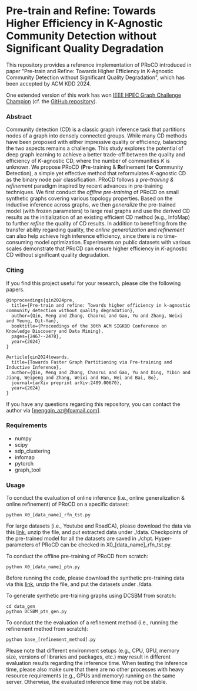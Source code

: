 # Pre-train and Refine: Towards Higher Efficiency in K-Agnostic Community Detection without Significant Quality Degradation

This repository provides a reference implementation of PRoCD introduced in paper "Pre-train and Refine: Towards Higher Efficiency in K-Agnostic Community Detection without Significant Quality Degradation", which has been accepted by ACM KDD 2024.

One extended version of this work has won [IEEE HPEC Graph Challenge Champion](https://graphchallenge.mit.edu/champions) (cf. the [GitHub repository](https://github.com/KuroginQin/PRGPT)).

### Abstract
Community detection (CD) is a classic graph inference task that partitions nodes of a graph into densely connected groups. While many CD methods have been proposed with either impressive quality or efficiency, balancing the two aspects remains a challenge. This study explores the potential of deep graph learning to achieve a better trade-off between the quality and efficiency of *K*-agnostic CD, where the number of communities *K* is unknown. We propose PRoCD (**P**re-training & **R**efinement f**o**r **C**ommunity **D**etection), a simple yet effective method that reformulates *K*-agnostic CD as the binary node pair classification. PRoCD follows a *pre-training & refinement* paradigm inspired by recent advances in pre-training techniques. We first conduct the *offline pre-training* of PRoCD on small synthetic graphs covering various topology properties. Based on the inductive inference across graphs, we then *generalize* the pre-trained model (with frozen parameters) to large real graphs and use the derived CD results as the initialization of an existing efficient CD method (e.g., InfoMap) to further *refine* the quality of CD results. In addition to benefiting from the transfer ability regarding quality, the *online generalization* and *refinement* can also help achieve high inference efficiency, since there is no time-consuming model optimization. Experiments on public datasets with various scales demonstrate that PRoCD can ensure higher efficiency in *K*-agnostic CD without significant quality degradation.

### Citing
If you find this project useful for your research, please cite the following papers.

```
@inproceedings{qin2024pre,
  title={Pre-train and refine: Towards higher efficiency in k-agnostic community detection without quality degradation},
  author={Qin, Meng and Zhang, Chaorui and Gao, Yu and Zhang, Weixi and Yeung, Dit-Yan},
  booktitle={Proceedings of the 30th ACM SIGKDD Conference on Knowledge Discovery and Data Mining},
  pages={2467--2478},
  year={2024}
}
```
```
@article{qin2024towards,
  title={Towards Faster Graph Partitioning via Pre-training and Inductive Inference},
  author={Qin, Meng and Zhang, Chaorui and Gao, Yu and Ding, Yibin and Jiang, Weipeng and Zhang, Weixi and Han, Wei and Bai, Bo},
  journal={arXiv preprint arXiv:2409.00670},
  year={2024}
}
```

If you have any questions regarding this repository, you can contact the author via [mengqin_az@foxmail.com].

### Requirements
* numpy
* scipy
* sdp_clustering
* infomap
* pytorch
* graph_tool

### Usage

To conduct the evaluation of online inference (i.e., online generalization & online refinement) of PRoCD on a specific dataset:
```
python X0_[data_name]_rfn_tst.py
```
For large datasets (i.e., Youtube and RoadCA), please download the data via this [link](https://hkustconnect-my.sharepoint.com/:u:/g/personal/mqinae_connect_ust_hk/EexatphufJZFss8e9GOk_KsBmVM_QioQPI8tys4SgJjwOA?e=bUrJdm), unzip the file, and put extracted data under ./data. Checkpoints of the pre-trained model for all the datasets are saved in ./chpt. Hyper-parameters of PRoCD can be checked in X0_[data_name]_rfn_tst.py.

To conduct the offline pre-training of PRoCD from scratch:
```
python X0_[data_name]_ptn.py
```
Before running the code, please download the synthetic pre-training data via this [link](https://hkustconnect-my.sharepoint.com/:u:/g/personal/mqinae_connect_ust_hk/EVcYqEgzMNFHtVXqChgIfEsBwHQoBpuoZtdN73VVMCjpoQ?e=c46cxe), unzip the file, and put the datasets under ./data.

To generate synthetic pre-training graphs using DCSBM from scratch:
```
cd data_gen
python DCSBM_ptn_gen.py
```

To conduct the the evaluation of a refinement method (i.e., running the refinement method from scratch):
```
python base_[refinement_method].py
```

Please note that different environment setups (e.g., CPU, GPU, memory size, versions of libraries and packages, etc.) may result in different evaluation results regarding the inference time. When testing the inference time, please also make sure that there are no other processes with heavy resource requirements (e.g., GPUs and memory) running on the same server. Otherwise, the evaluated inference time may not be stable.
